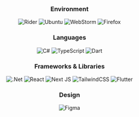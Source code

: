 

<div align="center">
  
  ### Environment
  ![Rider](https://img.shields.io/badge/Rider-000000.svg?style=for-the-badge&logo=Rider&logoColor=002b36&color=002b36&labelColor=fdf6e3) ![Ubuntu](https://img.shields.io/badge/Ubuntu-E95420?style=for-the-badge&logo=ubuntu&logoColor=002b36&color=002b36&labelColor=fdf6e3) ![WebStorm](https://img.shields.io/badge/webstorm-143?style=for-the-badge&logo=webstorm&logoColor=002b36&color=002b36&labelColor=fdf6e3) ![Firefox](https://img.shields.io/badge/Firefox-FF7139?style=for-the-badge&logo=Firefox-Browser&logoColor=002b36&color=002b36&labelColor=fdf6e3) 
  ### Languages
![C#](https://img.shields.io/badge/c%23-%23239120.svg?style=for-the-badge&logo=c-sharp&logoColor=002b36&color=002b36&labelColor=fdf6e3) ![TypeScript](https://img.shields.io/badge/typescript-%23007ACC.svg?style=for-the-badge&logo=typescript&logoColor=002b36&color=002b36&labelColor=fdf6e3) ![Dart](https://img.shields.io/badge/dart-%230175C2.svg?style=for-the-badge&logo=dart&logoColor=002b36&color=002b36&labelColor=fdf6e3) 
### Frameworks & Libraries
![.Net](https://img.shields.io/badge/.NET-5C2D91?style=for-the-badge&logo=.net&logoColor=white) ![React](https://img.shields.io/badge/react-%2320232a.svg?style=for-the-badge&logo=react&logoColor=ff008b&color=18152e) ![Next JS](https://img.shields.io/badge/Next-black?style=for-the-badge&logo=next.js&logoColor=ff008b&color=18152e) ![TailwindCSS](https://img.shields.io/badge/tailwindcss-%2338B2AC.svg?style=for-the-badge&logo=tailwind-css&logoColor=ff008b&color=18152e) ![Flutter](https://img.shields.io/badge/Flutter-%2302569B.svg?style=for-the-badge&logo=Flutter&logoColor=ff008b&color=18152e) 
### Design
![Figma](https://img.shields.io/badge/figma-%23F24E1E.svg?style=for-the-badge&logo=figma&logoColor=ff008b&color=18152e)
  
 </div>



